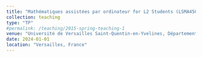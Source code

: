 ```yaml
---
title: "Mathématiques assistées par ordinateur for L2 Students (LSMA450), Spring Semester of 2024, 36h"
collection: teaching
type: "TP"
#permalink: /teaching/2015-spring-teaching-1
venue: "Université de Versailles Saint-Quentin-en-Yvelines, Département des Mathématiques"
date: 2024-01-01
location: "Versailles, France"
---
```


